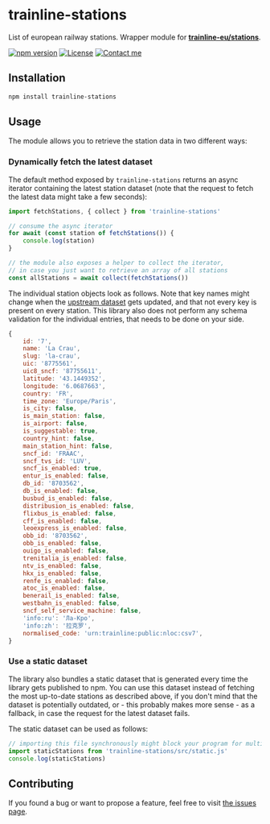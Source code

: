 # trainline-stations

List of european railway stations. Wrapper module for [**trainline-eu/stations**](https://github.com/trainline-eu/stations).

[![npm version](https://img.shields.io/npm/v/trainline-stations.svg)](https://www.npmjs.com/package/trainline-stations)
[![License](https://img.shields.io/github/license/juliuste/trainline-stations.svg?style=flat)](license)
[![Contact me](https://img.shields.io/badge/contact-email-turquoise)](mailto:mail@juliustens.eu)

## Installation

```bash
npm install trainline-stations
```

## Usage

The module allows you to retrieve the station data in two different ways:

### Dynamically fetch the latest dataset

The default method exposed by `trainline-stations` returns an async iterator containing the latest station dataset (note that the request to fetch the latest data might take a few seconds):

```js
import fetchStations, { collect } from 'trainline-stations'

// consume the async iterator
for await (const station of fetchStations()) {
	console.log(station)
}

// the module also exposes a helper to collect the iterator,
// in case you just want to retrieve an array of all stations
const allStations = await collect(fetchStations())
```

The individual station objects look as follows. Note that key names might change when the [upstream dataset](https://github.com/trainline-eu/stations) gets updated, and that not every key is present on every station. This library also does not perform any schema validation for the individual entries, that needs to be done on your side.

```js
{
	id: '7',
	name: 'La Crau',
	slug: 'la-crau',
	uic: '8775561',
	uic8_sncf: '87755611',
	latitude: '43.1449352',
	longitude: '6.0687663',
	country: 'FR',
	time_zone: 'Europe/Paris',
	is_city: false,
	is_main_station: false,
	is_airport: false,
	is_suggestable: true,
	country_hint: false,
	main_station_hint: false,
	sncf_id: 'FRAAC',
	sncf_tvs_id: 'LUV',
	sncf_is_enabled: true,
	entur_is_enabled: false,
	db_id: '8703562',
	db_is_enabled: false,
	busbud_is_enabled: false,
	distribusion_is_enabled: false,
	flixbus_is_enabled: false,
	cff_is_enabled: false,
	leoexpress_is_enabled: false,
	obb_id: '8703562',
	obb_is_enabled: false,
	ouigo_is_enabled: false,
	trenitalia_is_enabled: false,
	ntv_is_enabled: false,
	hkx_is_enabled: false,
	renfe_is_enabled: false,
	atoc_is_enabled: false,
	benerail_is_enabled: false,
	westbahn_is_enabled: false,
	sncf_self_service_machine: false,
	'info:ru': 'Ла-Кро',
	'info:zh': '拉克罗',
	normalised_code: 'urn:trainline:public:nloc:csv7',
}
```

### Use a static dataset

The library also bundles a static dataset that is generated every time the library gets published to npm. You can use this dataset instead of fetching the most up-to-date stations as described above, if you don't mind that the dataset is potentially outdated, or - this probably makes more sense - as a fallback, in case the request for the latest dataset fails.

The static dataset can be used as follows:

```js
// importing this file synchronously might block your program for multiple seconds
import staticStations from 'trainline-stations/src/static.js'
console.log(staticStations)
```

## Contributing

If you found a bug or want to propose a feature, feel free to visit [the issues page](https://github.com/juliuste/trainline-stations/issues).
